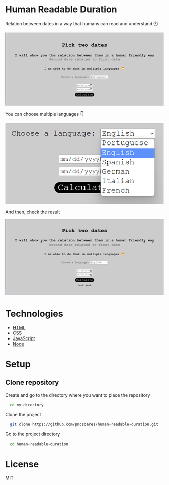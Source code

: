 # Human Readable Duration

Relation between dates in a way that humans can read and understand 🕐

![application](./images/app.png)

You can choose multiple languages 👇

![application](./images/choose-language.png)

And then, check the result

![application](./images/result.png)

# Technologies

- [HTML](https://developer.mozilla.org/pt-BR/docs/Web/HTML)
- [CSS](https://developer.mozilla.org/pt-BR/docs/Web/CSS)
- [JavaScript](https://developer.mozilla.org/en-US/docs/Web/JavaScript)
- [Node](https://nodejs.org/en/docs/)

# Setup

## Clone repository

Create and go to the directory where you want to place the repository

```bash
  cd my-directory
```

Clone the project

```bash
  git clone https://github.com/pncsoares/human-readable-duration.git
```

Go to the project directory

```bash
  cd human-readable-duration
```

# License

MIT
